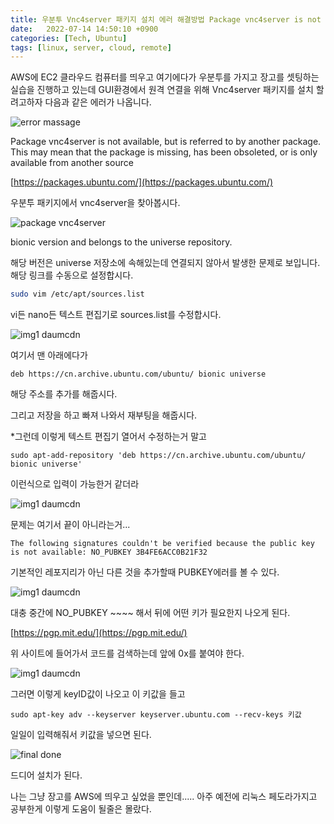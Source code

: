 ```yaml
---
title: 우분투 Vnc4server 패키지 설치 에러 해결방법 Package vnc4server is not available, but is referred to by another package
date:   2022-07-14 14:50:10 +0900
categories: [Tech, Ubuntu]
tags: [linux, server, cloud, remote]
---
```


AWS에 EC2 클라우드 컴퓨터를 띄우고 여기에다가 우분투를 가지고 장고를 셋팅하는 실습을 진행하고 있는데 GUI환경에서 원격 연결을 위해 Vnc4server 패키지를 설치 할려고하자 다음과 같은 에러가 나옵니다. 

![error massage](https://user-images.githubusercontent.com/85277660/210772075-4cdf51a7-f3b8-43f7-ba00-40678fc24fe0.png)

Package vnc4server is not available, but is referred to by another package.
This may mean that the package is missing, has been obsoleted, or is only available from another source

[https://packages.ubuntu.com/](https://packages.ubuntu.com/)

우분투 패키지에서 vnc4server을 찾아봅시다.

![package vnc4server](https://user-images.githubusercontent.com/85277660/210772176-04edcfb7-d6a1-44a2-b8ce-b26ce1f2c17b.png)

bionic version and belongs to the universe repository.

해당 버전은 universe 저장소에 속해있는데 연결되지 않아서 발생한 문제로 보입니다. 해당 링크를 수동으로 설정합시다.

```bash
sudo vim /etc/apt/sources.list
```
vi든 nano든 텍스트 편집기로 sources.list를 수정합시다.

![img1 daumcdn](https://user-images.githubusercontent.com/85277660/210772447-5b06bd94-1625-4f37-9640-0d56e8db4ea0.png)

여기서 맨 아래에다가 

```
deb https://cn.archive.ubuntu.com/ubuntu/ bionic universe
```
해당 주소를 추가를 해줍시다.

 

그리고 저장을 하고 빠져 나와서 재부팅을 해줍시다.

 

*그런데 이렇게 텍스트 편집기 열어서 수정하는거 말고
```
sudo apt-add-repository 'deb https://cn.archive.ubuntu.com/ubuntu/ bionic universe'
```
이런식으로 입력이 가능한거 같더라

![img1 daumcdn](https://user-images.githubusercontent.com/85277660/210772535-7f63fda6-c5ed-440b-a68d-be8fdc24f2aa.png)

문제는 여기서 끝이 아니라는거...

```
The following signatures couldn't be verified because the public key is not available: NO_PUBKEY 3B4FE6ACC0B21F32
```

기본적인 레포지리가 아닌 다른 것을 추가할때 PUBKEY에러를 볼 수 있다. 

![img1 daumcdn](https://user-images.githubusercontent.com/85277660/210772615-56f9af6d-a22b-4581-9f0c-7d45cf9430c1.png)

대충 중간에 NO_PUBKEY ~~~~ 해서 뒤에 어떤 키가 필요한지 나오게 된다.

[https://pgp.mit.edu/](https://pgp.mit.edu/)

위 사이트에 들어가서 코드를 검색하는데 앞에 0x를 붙여야 한다.

![img1 daumcdn](https://user-images.githubusercontent.com/85277660/210772693-3a7a4cb0-54dd-4c0f-aa17-1a38d6413cb0.png)

그러면 이렇게 keyID값이 나오고 이 키값을 들고

```
sudo apt-key adv --keyserver keyserver.ubuntu.com --recv-keys 키값
```

일일이 입력해줘서 키값을 넣으면 된다.

![final done](https://user-images.githubusercontent.com/85277660/210772814-87d1769f-1695-47a7-9d6c-a1070df154e9.png)

드디어 설치가 된다.

나는 그냥 장고를 AWS에 띄우고 싶었을 뿐인데..... 아주 예전에 리눅스 페도라가지고 공부한게 이렇게 도움이 될줄은 몰랐다.